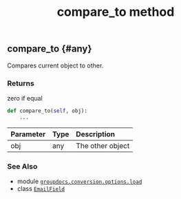 ﻿---
title: compare_to method
second_title: GroupDocs.Conversion for Python via .NET API References
description: 
type: docs
weight: 20
url: /python-net/groupdocs.conversion.options.load/emailfield/compare_to/
is_root: false
---

## compare_to {#any}

Compares current object to other.


### Returns 


zero if equal


```python
def compare_to(self, obj):
    ...
```


| Parameter | Type | Description |
| :- | :- | :- |
| obj | any | The other object |



### See Also
* module [`groupdocs.conversion.options.load`](../../)
* class [`EmailField`](/conversion/python-net/groupdocs.conversion.options.load/emailfield)
